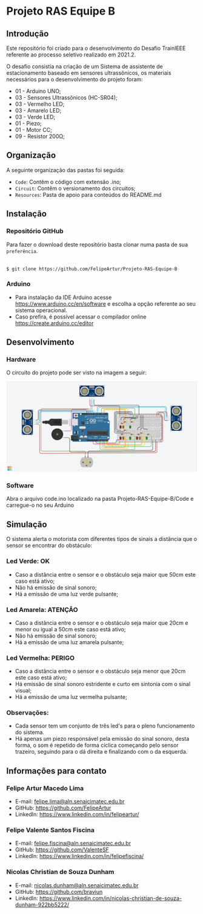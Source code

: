 # Projeto RAS Equipe B
## Introdução

Este repositório foi criado para o desenvolvimento do Desafio TrainIEEE referente ao processo seletivo realizado em 2021.2.

O desafio consistia na criação de um Sistema de assistente de estacionamento baseado em sensores ultrassônicos, os materiais necessários para o desenvolvimento do projeto foram: 
- 01 - Arduino UNO;
- 03 - Sensores Ultrassônicos (HC-SR04);
- 03 - Vermelho LED;
- 03 - Amarelo LED;
- 03 - Verde LED;
- 01 - Piezo; 
- 01 - Motor CC;
- 09 - Resistor 200Ω;

## Organização
A seguinte organização das pastas foi seguida: 
- `Code`: Contêm o código com extensão .ino;
- `Circuit`: Contêm o versionamento dos circuitos;
- `Resources`: Pasta de apoio para conteúdos do README.md

## Instalação
### Repositório GitHub
Para fazer o download deste repositório basta clonar numa pasta de sua `preferência`.

```

$ git clone https://github.com/FelipeArtur/Projeto-RAS-Equipe-B

```

### Arduino
- Para instalação da IDE Arduino acesse https://www.arduino.cc/en/software e escolha a opção referente ao seu sistema operacional.
- Caso prefira, é possível acessar o compilador online https://create.arduino.cc/editor

## Desenvolvimento
### Hardware
O circuito do projeto pode ser visto na imagem a seguir: 

![banner](https://github.com/FelipeArtur/Projeto-RAS-Equipe-B/blob/main/Circuit/TrainIEEE%20RAS%20v.2.png?raw=true)

### Software
Abra o arquivo code.ino localizado na pasta Projeto-RAS-Equipe-B/Code e carregue-o no seu Arduino

## Simulação
O sistema alerta o motorista com diferentes tipos de sinais a distância que o sensor se encontrar do obstáculo: 

### Led Verde: OK
  - Caso a distância entre o sensor e o obstáculo seja maior que 50cm este caso está ativo;
  - Não há emissão de sinal sonoro;
  - Há a emissão de uma luz verde pulsante;

### Led Amarela: ATENÇÃO 
  - Caso a distância entre o sensor e o obstáculo seja maior que 20cm e menor ou igual a 50cm este caso está ativo;
  - Não há emissão de sinal sonoro;
  - Há a emissão de uma luz amarela pulsante;

### Led Vermelha: PERIGO
  - Caso a distância entre o sensor e o obstáculo seja menor que 20cm este caso está ativo;
  - Há emissão de sinal sonoro estridente e curto em sintonia com o sinal visual;
  - Há a emissão de uma luz vermelha pulsante;

### Observações: 
  - Cada sensor tem um conjunto de três led's para o pleno funcionamento do sistema.
  - Há apenas um piezo responsável pela emissão do sinal sonoro, desta forma, o som é repetido de forma cíclica começando pelo sensor trazeiro, seguindo para o dá direita e finalizando com o da esquerda. 

## Informações para contato

### **Felipe Artur Macedo Lima**
- E-mail: felipe.lima@aln.senaicimatec.edu.br
- GitHub: https://github.com/FelipeArtur
- LinkedIn: https://www.linkedin.com/in/felipeartur/

### **Felipe Valente Santos Fiscina**
- E-mail: felipe.fiscina@aln.senaicimatec.edu.br
- GitHub: https://github.com/ValenteSF
- LinkedIn: https://www.linkedin.com/in/felipefiscina/

### **Nicolas Christian de Souza Dunham**
- E-mail: nicolas.dunham@aln.senaicimatec.edu.br 
- GitHub: https://github.com/braviun
- LinkedIn: https://www.linkedin.com/in/nicolas-christian-de-souza-dunham-922bb5222/
